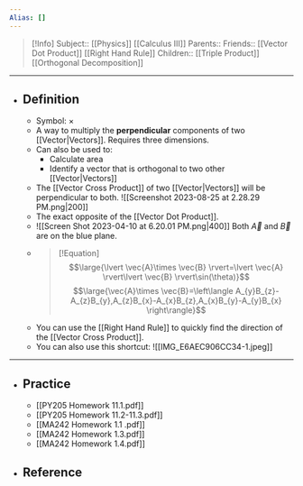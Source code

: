 ```yaml
---
Alias: []
---
```

> [!Info]
> Subject:: [[Physics]] [[Calculus III]]
> Parents:: 
> Friends:: [[Vector Dot Product]] [[Right Hand Rule]]
> Children:: [[Triple Product]] [[Orthogonal Decomposition]]
---
- ## Definition
	- Symbol: $\times$
	- A way to multiply the **perpendicular** components of two [[Vector|Vectors]]. Requires three dimensions.
	- Can also be used to:
		- Calculate area
		- Identify a vector that is orthogonal to two other [[Vector|Vectors]]
	- The [[Vector Cross Product]] of two [[Vector|Vectors]] will be perpendicular to both.
	  ![[Screenshot 2023-08-25 at 2.28.29 PM.png|200]]
	- The exact opposite of the [[Vector Dot Product]].
	- ![[Screen Shot 2023-04-10 at 6.20.01 PM.png|400]]
	  Both $\vec{A}$ and $\vec{B}$ are on the blue plane.
	- > [!Equation]
	  > $$\large{\lvert \vec{A}\times \vec{B} \rvert=\lvert \vec{A} \rvert\lvert \vec{B} \rvert\sin(\theta)}$$
	  > $$\large{\vec{A}\times \vec{B}=\left\langle A_{y}B_{z}-A_{z}B_{y},A_{z}B_{x}-A_{x}B_{z},A_{x}B_{y}-A_{y}B_{x} \right\rangle}$$
	- You can use the [[Right Hand Rule]] to quickly find the direction of the [[Vector Cross Product]].
	- You can also use this shortcut:
	  ![[IMG_E6AEC906CC34-1.jpeg]]
---
- ## Practice
	- [[PY205 Homework 11.1.pdf]]
	- [[PY205 Homework 11.2-11.3.pdf]]
	- [[MA242 Homework 1.1 .pdf]]
	- [[MA242 Homework 1.3.pdf]]
	- [[MA242 Homework 1.4.pdf]]
- ## Reference